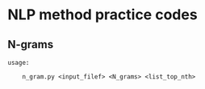 NLP method practice codes
=========================

N-grams
-------

    usage:

        n_gram.py <input_filef> <N_grams> <list_top_nth>


